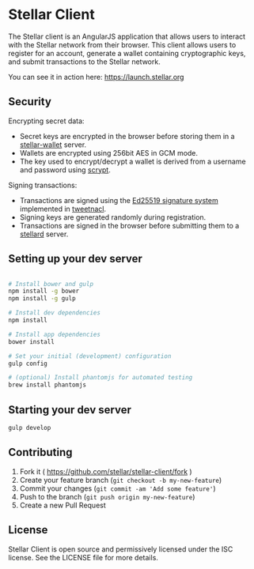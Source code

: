 # Stellar Client

The Stellar client is an AngularJS application that allows users to interact with the Stellar network from their browser.
This client allows users to register for an account, generate a wallet containing cryptographic keys, and submit transactions to the Stellar network.

You can see it in action here: https://launch.stellar.org

## Security

Encrypting secret data:
 - Secret keys are encrypted in the browser before storing them in a [stellar-wallet](https://github.com/stellar/stellar-wallet) server.
 - Wallets are encrypted using 256bit AES in GCM mode.
 - The key used to encrypt/decrypt a wallet is derived from a username and password using [scrypt](http://en.wikipedia.org/wiki/Scrypt).

Signing transactions:
 - Transactions are signed using the [Ed25519 signature system](http://ed25519.cr.yp.to/) implemented in [tweetnacl](http://tweetnacl.cr.yp.to/).
 - Signing keys are generated randomly during registration.
 - Transactions are signed in the browser before submitting them to a [stellard](https://github.com/stellar/stellard) server.

## Setting up your dev server

```bash

# Install bower and gulp
npm install -g bower
npm install -g gulp

# Install dev dependencies
npm install

# Install app dependencies
bower install

# Set your initial (development) configuration
gulp config

# (optional) Install phantomjs for automated testing
brew install phantomjs

```

## Starting your dev server

```bash
gulp develop
```

## Contributing

 1. Fork it ( https://github.com/stellar/stellar-client/fork )
 2. Create your feature branch (`git checkout -b my-new-feature`)
 3. Commit your changes (`git commit -am 'Add some feature'`)
 4. Push to the branch (`git push origin my-new-feature`)
 5. Create a new Pull Request


## License
Stellar Client is open source and permissively licensed under the ISC license. See the LICENSE file for more details.
